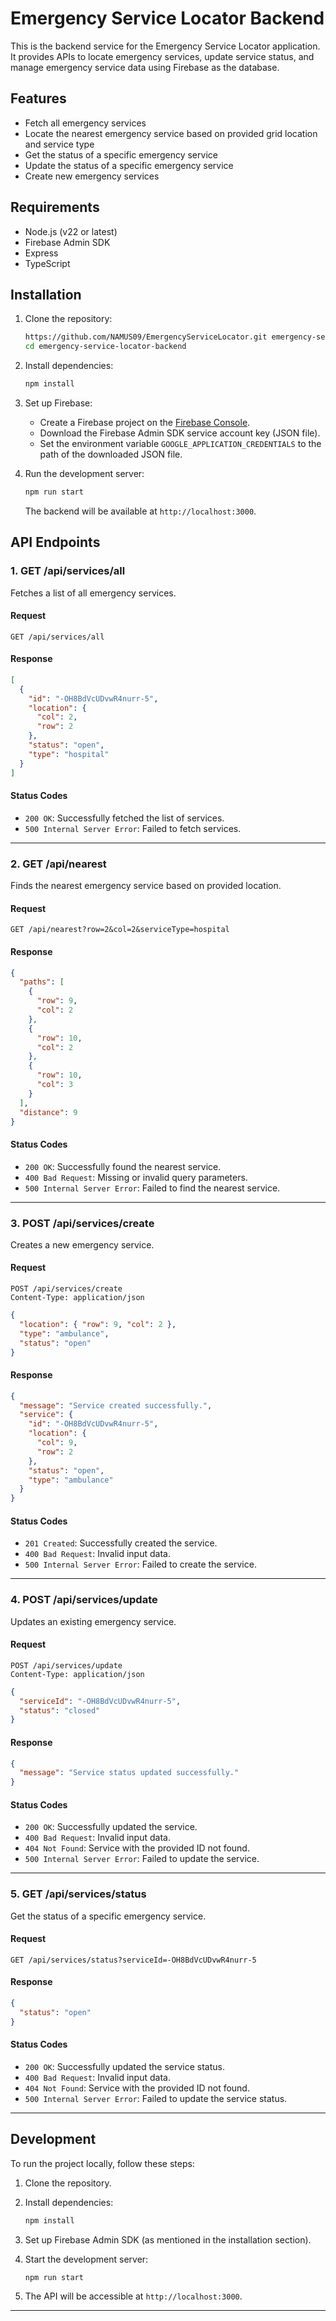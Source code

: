 # Emergency Service Locator Backend

This is the backend service for the Emergency Service Locator application. It provides APIs to locate emergency services, update service status, and manage emergency service data using Firebase as the database.

## Features

- Fetch all emergency services
- Locate the nearest emergency service based on provided grid location and service type
- Get the status of a specific emergency service
- Update the status of a specific emergency service
- Create new emergency services

## Requirements

- Node.js (v22 or latest)
- Firebase Admin SDK
- Express
- TypeScript

## Installation

1. Clone the repository:

   ```bash
   https://github.com/NAMUS09/EmergencyServiceLocator.git emergency-service-locator-backend
   cd emergency-service-locator-backend
   ```

2. Install dependencies:

   ```bash
   npm install
   ```

3. Set up Firebase:

   - Create a Firebase project on the [Firebase Console](https://console.firebase.google.com/).
   - Download the Firebase Admin SDK service account key (JSON file).
   - Set the environment variable `GOOGLE_APPLICATION_CREDENTIALS` to the path of the downloaded JSON file.

4. Run the development server:

   ```bash
   npm run start
   ```

   The backend will be available at `http://localhost:3000`.

## API Endpoints

### 1. **GET /api/services/all**

Fetches a list of all emergency services.

#### Request

```http
GET /api/services/all
```

#### Response

```json
[
  {
    "id": "-OH8BdVcUDvwR4nurr-5",
    "location": {
      "col": 2,
      "row": 2
    },
    "status": "open",
    "type": "hospital"
  }
]
```

#### Status Codes

- `200 OK`: Successfully fetched the list of services.
- `500 Internal Server Error`: Failed to fetch services.

---

### 2. **GET /api/nearest**

Finds the nearest emergency service based on provided location.

#### Request

```http
GET /api/nearest?row=2&col=2&serviceType=hospital
```

#### Response

```json
{
  "paths": [
    {
      "row": 9,
      "col": 2
    },
    {
      "row": 10,
      "col": 2
    },
    {
      "row": 10,
      "col": 3
    }
  ],
  "distance": 9
}
```

#### Status Codes

- `200 OK`: Successfully found the nearest service.
- `400 Bad Request`: Missing or invalid query parameters.
- `500 Internal Server Error`: Failed to find the nearest service.

---

### 3. **POST /api/services/create**

Creates a new emergency service.

#### Request

```http
POST /api/services/create
Content-Type: application/json
```

```json
{
  "location": { "row": 9, "col": 2 },
  "type": "ambulance",
  "status": "open"
}
```

#### Response

```json
{
  "message": "Service created successfully.",
  "service": {
    "id": "-OH8BdVcUDvwR4nurr-5",
    "location": {
      "col": 9,
      "row": 2
    },
    "status": "open",
    "type": "ambulance"
  }
}
```

#### Status Codes

- `201 Created`: Successfully created the service.
- `400 Bad Request`: Invalid input data.
- `500 Internal Server Error`: Failed to create the service.

---

### 4. **POST /api/services/update**

Updates an existing emergency service.

#### Request

```http
POST /api/services/update
Content-Type: application/json
```

```json
{
  "serviceId": "-OH8BdVcUDvwR4nurr-5",
  "status": "closed"
}
```

#### Response

```json
{
  "message": "Service status updated successfully."
}
```

#### Status Codes

- `200 OK`: Successfully updated the service.
- `400 Bad Request`: Invalid input data.
- `404 Not Found`: Service with the provided ID not found.
- `500 Internal Server Error`: Failed to update the service.

---

### 5. **GET /api/services/status**

Get the status of a specific emergency service.

#### Request

```http
GET /api/services/status?serviceId=-OH8BdVcUDvwR4nurr-5
```

#### Response

```json
{
  "status": "open"
}
```

#### Status Codes

- `200 OK`: Successfully updated the service status.
- `400 Bad Request`: Invalid input data.
- `404 Not Found`: Service with the provided ID not found.
- `500 Internal Server Error`: Failed to update the service status.

---

## Development

To run the project locally, follow these steps:

1. Clone the repository.
2. Install dependencies:

   ```bash
   npm install
   ```

3. Set up Firebase Admin SDK (as mentioned in the installation section).
4. Start the development server:

   ```bash
   npm run start
   ```

5. The API will be accessible at `http://localhost:3000`.

---
